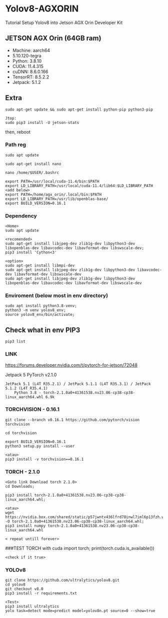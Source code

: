 # Yolov8-AGXORIN
Tutorial Setup Yolov8 into Jetson AGX Orin Developer Kit

## JETSON AGX Orin (64GB ram)
- Machine: aarch64 
- 5.10.120-tegra
- Python: 3.8.10
- CUDA: 11.4.315
- cuDNN: 8.6.0.166
- TensorRT: 8.5.2.2
- Jetpack: 5.1.2

## Extra
    sudo apt-get update && sudo apt-get install python-pip python3-pip

    Jtop:
    sudo pip3 install -U jetson-stats

then, reboot

### Path reg
    sudo apt update
    
    sudo apt-get install nano
    
    nano /home/$USER/.bashrc

    export PATH=/usr/local/cuda-11.4/bin:$PATH
    export LD_LIBRARY_PATH=/usr/local/cuda-11.4/lib64:$LD_LIBRARY_PATH
    <add below>
    export PATH=/home/agx_orin/.local/bin:$PATH
    export LD_LIBRARY_PATH=/usr/lib/openblas-base/
    export BUILD_VERSION=0.16.1
        
### Dependency
    <Home>
    sudo apt update

    <recomended>
    sudo apt-get install libjpeg-dev zlib1g-dev libpython3-dev libopenblas-dev libavcodec-dev libavformat-dev libswscale-dev;
    pip3 install 'Cython<3'
    
    <option>
    sudo apt-get install libmpi-dev
    sudo apt-get install libjpeg-dev zlib1g-dev libpython3-dev libavcodec-dev libavformat-dev libswscale-dev
    sudo apt-get install libjpeg-dev zlib1g-dev libpython3-dev libopenblas-dev libavcodec-dev libavformat-dev libswscale-dev
    
### Enviroment (below most in env directory)
    sudo apt install python3.8-venv;
    python3 -m venv yolov8_env;
    source yolov8_env/bin/activate;

## Check what in env PIP3
    pip3 list

### LINK
https://forums.developer.nvidia.com/t/pytorch-for-jetson/72048

Jetpack 5
PyTorch v2.1.0

    JetPack 5.1 (L4T R35.2.1) / JetPack 5.1.1 (L4T R35.3.1) / JetPack 5.1.2 (L4T R35.4.1)
        Python 3.8 - torch-2.1.0a0+41361538.nv23.06-cp38-cp38-linux_aarch64.whl 6.9k

### TORCHVISION - 0.16.1
    git clone --branch v0.16.1 https://github.com/pytorch/vision torchvision

    cd torchvision
    
    export BUILD_VERSION=0.16.1
    python3 setup.py install --user 

    <atau>
    pip3 install -v torchvision==0.16.1
    
### TORCH - 2.1.0
    <Goto link Download torch 2.1.0>
    cd Downloads;
    
    pip3 install torch-2.1.0a0+41361538.nv23.06-cp38-cp38-linux_aarch64.whl;

    <atau>
    wget https://nvidia.box.com/shared/static/p57jwntv436lfrd78inwl7iml6p13fzh.whl -O torch-2.1.0a0+41361538.nv23.06-cp38-cp38-linux_aarch64.whl;
    pip3 install numpy torch-2.1.0a0+41361538.nv23.06-cp38-cp38-linux_aarch64.whl

    < repeat untill forever>
    
###TEST TORCH with cuda
    import torch;
    print(torch.cuda.is_available())

    <check if it true>


### YOLOv8
    git clone https://github.com/ultralytics/yolov8.git
    cd yolov8
    git checkout v8.0
    pip3 install -r requirements.txt

    <Test>
    pip3 install ultralytics
    yolo task=detect mode=predict model=yolov8n.pt source=0 --show=true
